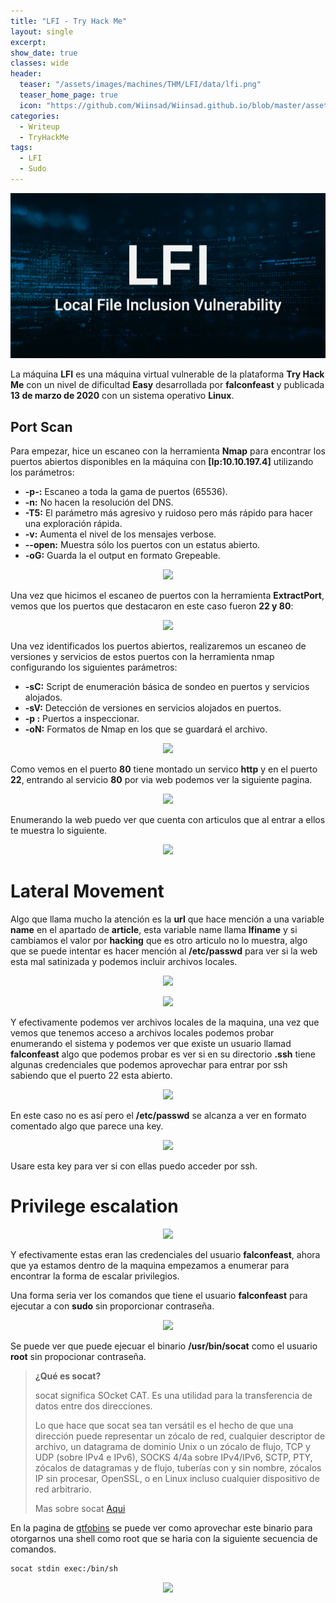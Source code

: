 ```yaml
---
title: "LFI - Try Hack Me"
layout: single
excerpt:
show_date: true
classes: wide
header:
  teaser: "/assets/images/machines/THM/LFI/data/lfi.png"
  teaser_home_page: true
  icon: "https://github.com/Wiinsad/Wiinsad.github.io/blob/master/assets/images/icons/TryHackMe.png?raw=true"
categories:
  - Writeup
  - TryHackMe
tags:
  - LFI
  - Sudo
---
```


<p align="center">
<img src="/assets/images/machines/THM/LFI/data/LFI.png">
</p>

La máquina **LFI** es una máquina virtual vulnerable de la plataforma **Try Hack Me** con un nivel de dificultad **Easy**  desarrollada por **falconfeast** y publicada **13 de marzo de 2020** con un sistema operativo **Linux**.

## Port Scan

Para empezar, hice un escaneo con la herramienta **Nmap** para encontrar los puertos abiertos disponibles en la máquina con **[Ip:10.10.197.4]** utilizando los parámetros:

- **-p-:**    Escaneo a toda la gama de puertos (65536).
- **-n:**     No hacen la resolución del DNS.
- **-T5:**    El parámetro más agresivo y ruidoso pero más rápido para hacer una exploración rápida.
- **-v:**     Aumenta el nivel de los mensajes verbose.
- **--open:** Muestra sólo los puertos con un estatus abierto.
- **-oG:**    Guarda la el output en formato Grepeable.

<p align="center">
<img src="https://raw.githubusercontent.com/Wiinsad/winsad/master/assets/images/machines/THM/LFI/scan/scanPort.png">
</p>


Una vez que hicimos el escaneo de puertos con la herramienta **ExtractPort**, vemos que los puertos que destacaron en este caso fueron **22 y 80**:  

<p align="center">
<img src="https://raw.githubusercontent.com/Wiinsad/winsad/master/assets/images/machines/THM/LFI/scan/Port.png">
</p>


Una vez identificados los puertos abiertos, realizaremos un escaneo de versiones y servicios de estos puertos con la herramienta nmap configurando los siguientes parámetros:

- **-sC:** Script de enumeración básica de sondeo en puertos y servicios alojados.
- **-sV:** Detección de versiones en servicios alojados en puertos.
- **-p :** Puertos a inspeccionar.
- **-oN:** Formatos de Nmap en los que se guardará el archivo.

<p align="center">
<img src="https://raw.githubusercontent.com/Wiinsad/winsad/master/assets/images/machines/THM/LFI/scan/PortServ.png">
</p>

Como vemos en el puerto **80** tiene montado un servico **http** y en el puerto **22**, entrando al servicio **80** por via web podemos ver la siguiente pagina.

<p align="center">
<img src="https://raw.githubusercontent.com/Wiinsad/winsad/master/assets/images/machines/THM/LFI/scan/web.png">
</p>

Enumerando la web puedo ver que cuenta con articulos que al entrar a ellos te muestra lo siguiente.

<p align="center">
<img src="https://raw.githubusercontent.com/Wiinsad/winsad/master/assets/images/machines/THM/LFI/scan/article.png">
</p>


# Lateral Movement

Algo que llama mucho la atención es la **url** que hace mención a una variable **name** en el apartado de **article**, esta variable name llama **lfiname** y si cambiamos el valor por **hacking** que es otro articulo no lo muestra, algo que se puede intentar es hacer mención al **/etc/passwd** para ver si la web esta mal satinizada y podemos incluir archivos locales.

<p align="center">
<img src="https://raw.githubusercontent.com/Wiinsad/winsad/master/assets/images/machines/THM/LFI/intrusion/lfi.png">
</p>

<p align="center">
<img src="https://raw.githubusercontent.com/Wiinsad/winsad/master/assets/images/machines/THM/LFI/intrusion/lfi2.png">
</p>

Y efectivamente podemos ver archivos locales de la maquina, una vez que vemos que tenemos acceso a archivos locales podemos probar enumerando el sistema y podemos ver que existe un usuario llamad **falconfeast** algo que podemos probar es ver si en su directorio **.ssh** tiene algunas credenciales que podemos aprovechar para entrar por ssh sabiendo que el puerto 22 esta abierto.

<p align="center">
<img src="https://raw.githubusercontent.com/Wiinsad/winsad/master/assets/images/machines/THM/LFI/intrusion/noRsa.png">
</p>

En este caso no es así pero el **/etc/passwd** se alcanza a ver en formato comentado algo que parece una key.
<p align="center">
<img src="https://raw.githubusercontent.com/Wiinsad/winsad/master/assets/images/machines/THM/LFI/intrusion/really.png">
</p>

Usare esta key para ver si con ellas puedo acceder por ssh.

# Privilege escalation

<p align="center">
<img src="https://raw.githubusercontent.com/Wiinsad/winsad/master/assets/images/machines/THM/LFI/intrusion/really2.png">
</p>


Y efectivamente estas eran las credenciales del usuario **falconfeast**, ahora que ya estamos dentro de la maquina empezamos a enumerar para encontrar la forma de escalar privilegios.

Una forma seria ver los comandos que tiene el usuario **falconfeast** para ejecutar a con **sudo** sin proporcionar contraseña.

<p align="center">
<img src="https://raw.githubusercontent.com/Wiinsad/winsad/master/assets/images/machines/THM/LFI/intrusion/sudo.png">
</p>

Se puede ver que puede ejecuar el binario **/usr/bin/socat** como el usuario **root** sin propocionar contraseña.

>**¿Qué es socat?**
>
>socat significa SOcket CAT. Es una utilidad para la transferencia de datos entre dos direcciones.
>
>Lo que hace que socat sea tan versátil es el hecho de que una dirección puede representar un zócalo de red, cualquier descriptor de archivo, un datagrama de dominio Unix o un zócalo de flujo, TCP y UDP (sobre IPv4 e IPv6), SOCKS 4/4a sobre IPv4/IPv6, SCTP, PTY, zócalos de datagramas y de flujo, tuberías con y sin nombre, zócalos IP sin procesar, OpenSSL, o en Linux incluso cualquier dispositivo de red arbitrario.
>
> Mas sobre socat [Aqui](https://copyconstruct.medium.com/socat-29453e9fc8a6)

En la pagina de [gtfobins](https://gtfobins.github.io/gtfobins/socat/#sudo) se puede ver como aprovechar este binario para otorgarnos una shell como root que se haria con la siguiente secuencia de comandos.


```bash
socat stdin exec:/bin/sh
```
<p align="center">
<img src="https://raw.githubusercontent.com/Wiinsad/winsad/master/assets/images/machines/THM/LFI/intrusion/root.png">
</p>
